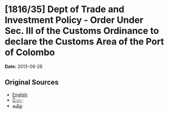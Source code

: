 # [1816/35] Dept of Trade and Investment Policy - Order Under Sec. III of the Customs Ordinance to declare the Customs Area of the Port of Colombo

**Date:** 2013-06-28

## Original Sources

- [English](https://documents.gov.lk/view/extra-gazettes/2013/6/1816-35_E.pdf)
- [සිංහල](https://documents.gov.lk/view/extra-gazettes/2013/6/1816-35_S.pdf)
- [தமிழ்](https://documents.gov.lk/view/extra-gazettes/2013/6/1816-35_T.pdf)
